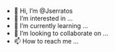 - 👋 Hi, I’m @Jserratos
- 👀 I’m interested in ...
- 🌱 I’m currently learning ...
- 💞️ I’m looking to collaborate on ...
- 📫 How to reach me ...

<!---
Jserratos/Jserratos is a ✨ special ✨ repository because its `README.md` (this file) appears on your GitHub profile.
You can click the Preview link to take a look at your changes.
--->
